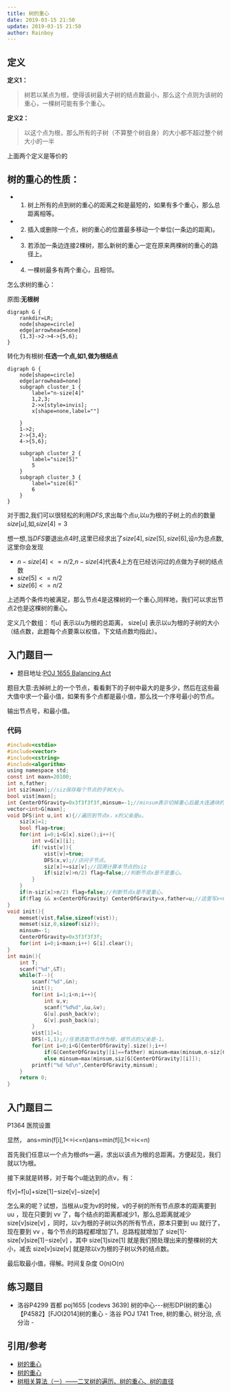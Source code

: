 ```yaml
---
title: 树的重心
date: 2019-03-15 21:50
update: 2019-03-15 21:50
author: Rainboy
---
```


## 定义

**定义1：**

> 树若以某点为根，使得该树最大子树的结点数最小，那么这个点则为该树的重心，一棵树可能有多个重心。

**定义2：**

> 以这个点为根，那么所有的子树（不算整个树自身）的大小都不超过整个树大小的一半

上面两个定义是等价的

## 树的重心的性质：

 - 1. 树上所有的点到树的重心的距离之和是最短的，如果有多个重心，那么总距离相等。
 - 2. 插入或删除一个点，树的重心的位置最多移动一个单位(一条边的距离)。
 - 3. 若添加一条边连接2棵树，那么新树的重心一定在原来两棵树的重心的路径上。
 - 4. 一棵树最多有两个重心，且相邻。


怎么求树的重心：

原图:**无根树**
```viz-dot
digraph G {
    rankdir=LR;
    node[shape=circle]
    edge[arrowhead=none]
    {1,3}->2->4->{5,6};
}
```

转化为有根树:**任选一个点,如$1$,做为根结点**
```viz-dot
digraph G {
    node[shape=circle]
    edge[arrowhead=none]
    subgraph cluster_1 {
        label="n-size[4]"
        1,2,3;
        2->x[style=invis];
        x[shape=none,label=""]

    }
    1->2;
    2->{3,4};
    4->{5,6};

    subgraph cluster_2 {
        label="size[5]"
        5
    }
    subgraph cluster_3 {
        label="size[6]"
        6
    }
}
```

对于图$2$,我们可以很轻松的利用$DFS$,求出每个点$u$,以$u$为根的子树上的点的数量$size[u]$,如,$size[4]=3$

想一想$,$当$DFS$要退出点$4$时$,$这里已经求出了$size[4],size[5],size[6]$,设$n$为总点数,这里你会发现

 - $n-size[4] <= n/2$,$n-size[4]$代表$4$上方在已经访问过的点做为子树的结点数
 - $size[5] <= n/2$
 - $size[6] <= n/2$

上述两个条件均被满足，那么节点$4$是这棵树的一个重心,同样地，我们可以求出节点$2$也是这棵树的重心。



定义几个数组： f[u] 表示以u为根的总距离， size[u] 表示以u为根的子树的大小（结点数，此题每个点要乘以权值，下文结点数均指此）。


## 入门题目一

 - 题目地址:[POJ 1655 Balancing Act](https://vjudge.net/problem/POJ-1655)

题目大意:去掉树上的一个节点，看看剩下的子树中最大的是多少，然后在这些最大值中求一个最小值，如果有多个点都是最小值，那么找一个序号最小的节点。

输出节点号，和最小值。

### 代码

```c
#include<cstdio>
#include<vector>
#include<cstring>
#include<algorithm>
using namespace std;
const int maxn=20100;
int n,father;
int siz[maxn];//siz保存每个节点的子树大小。
bool vist[maxn];
int CenterOfGravity=0x3f3f3f3f,minsum=-1;//minsum表示切掉重心后最大连通块的大小。
vector<int>G[maxn];
void DFS(int u,int x){//遍历到节点x，x的父亲是u。
	siz[x]=1;
	bool flag=true;
	for(int i=0;i<G[x].size();i++){
		int v=G[x][i];
		if(!vist[v]){
			vist[v]=true;
			DFS(x,v);//访问子节点。
			siz[x]+=siz[v];//回溯计算本节点的siz
			if(siz[v]>n/2) flag=false;//判断节点x是不是重心。
		}
	}
	if(n-siz[x]>n/2) flag=false;//判断节点x是不是重心。
	if(flag && x<CenterOfGravity) CenterOfGravity=x,father=u;//这里写x<CenterOfGravity是因为本题中要求节点编号最小的重心。
}
void init(){
	memset(vist,false,sizeof(vist));
	memset(siz,0,sizeof(siz));
	minsum=-1;
	CenterOfGravity=0x3f3f3f3f;
	for(int i=0;i<maxn;i++) G[i].clear();
}
int main(){
	int T;
	scanf("%d",&T);
	while(T--){
		scanf("%d",&n);
		init();
		for(int i=1;i<n;i++){
			int u,v;
			scanf("%d%d",&u,&v);
			G[u].push_back(v);
			G[v].push_back(u);
		}
		vist[1]=1;
		DFS(-1,1);//任意选取节点作为根，根节点的父亲是-1。
		for(int i=0;i<G[CenterOfGravity].size();i++)
			if(G[CenterOfGravity][i]==father) minsum=max(minsum,n-siz[CenterOfGravity]);
			else minsum=max(minsum,siz[G[CenterOfGravity][i]]);
		printf("%d %d\n",CenterOfGravity,minsum);
	}
	return 0;
}
```

## 入门题目二


P1364 医院设置

显然， ans=min(f[i],1<=i<=n)ans=min(f[i],1<=i<=n)

首先我们任意以一个点为根dfs一遍，求出以该点为根的总距离。方便起见，我们就以1为根。

接下来就是转移，对于每个u能达到的点v，有：

f[v]=f[u]+size[1]−size[v]−size[v]

怎么来的呢？试想，当根从u变为v的时候，v的子树的所有节点原本的距离要到 uu ，现在只要到 vv 了，每个结点的距离都减少1，那么总距离就减少 size[v]size[v] ，同时，以v为根的子树以外的所有节点，原本只要到 uu 就行了，现在要到 vv ，每个节点的路程都增加了1，总路程就增加了 size[1]-size[v]size[1]−size[v] ，其中 size[1]size[1] 就是我们预处理出来的整棵树的大小，减去 size[v]size[v] 就是除以v为根的子树以外的结点数。

最后取最小值，得解。时间复杂度 O(n)O(n)

## 练习题目

- 洛谷P4299 首都
  poj1655
[codevs 3639] 树的中心---树形DP(树的重心)
【P4582】[FJOI2014]树的重心 - 洛谷
POJ 1741 Tree, 树的重心, 树分治, 点分治 - 

## 引用/参考

 - [树的重心](https://www.cnblogs.com/qlky/p/5781081.html)
 - [树的重心](https://segmentfault.com/a/1190000013347800)
 - [树相关算法（一）——二叉树的遍历、树的重心、树的直径](https://blog.csdn.net/zhanxufeng/article/details/80715185)
